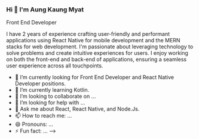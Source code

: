 ### Hi 👋 I'm Aung Kaung Myat
Front End Developer

I have 2 years of experience crafting user-friendly and performant applications using React Native for mobile development and the MERN stacks for web development.  I'm passionate about leveraging technology to solve problems and create intuitive experiences for users.  I enjoy working on both the front-end and back-end of applications, ensuring a seamless user experience across all touchpoints.

- 🔭 I’m currently looking for Front End Developer and React Native Developer positions.
- 🌱 I’m currently learning Kotlin.
- 👯 I’m looking to collaborate on ...
- 🤔 I’m looking for help with ...
- 💬 Ask me about React, React Native, and Node.Js.
- 📫 How to reach me: ...
- 😄 Pronouns: ...
- ⚡ Fun fact: ...
-->
